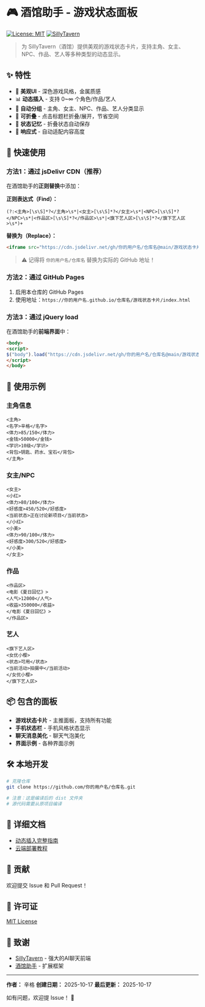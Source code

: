 # 🎮 酒馆助手 - 游戏状态面板

[![License: MIT](https://img.shields.io/badge/License-MIT-yellow.svg)](https://opensource.org/licenses/MIT)
[![SillyTavern](https://img.shields.io/badge/SillyTavern-Helper-blue)](https://github.com/SillyTavern/SillyTavern)

> 为 SillyTavern（酒馆）提供美观的游戏状态卡片，支持主角、女主、NPC、作品、艺人等多种类型的动态显示。

## ✨ 特性

- 🎨 **美观UI** - 深色游戏风格，金属质感
- 📊 **动态插入** - 支持 0~∞ 个角色/作品/艺人
- 🎯 **自动分组** - 主角、女主、NPC、作品、艺人分类显示
- 🔄 **可折叠** - 点击标题栏折叠/展开，节省空间
- 💾 **状态记忆** - 折叠状态自动保存
- 📱 **响应式** - 自动适配内容高度

## 🚀 快速使用

### 方法1：通过 jsDelivr CDN（推荐）

在酒馆助手的**正则替换**中添加：

**正则表达式（Find）：**
```regex
(?:<主角>[\s\S]*?</主角>\s*|<女主>[\s\S]*?</女主>\s*|<NPC>[\s\S]*?</NPC>\s*|<作品区>[\s\S]*?</作品区>\s*|<旗下艺人区>[\s\S]*?</旗下艺人区>\s*)+
```

**替换为（Replace）：**
```html
<iframe src="https://cdn.jsdelivr.net/gh/你的用户名/仓库名@main/游戏状态卡片/index.html" style="width:100%;max-width:600px;min-height:150px;height:auto;border:none;margin:5px auto;display:block;" frameborder="0"></iframe>
```

> ⚠️ 记得将 `你的用户名/仓库名` 替换为实际的 GitHub 地址！

### 方法2：通过 GitHub Pages

1. 启用本仓库的 GitHub Pages
2. 使用地址：`https://你的用户名.github.io/仓库名/游戏状态卡片/index.html`

### 方法3：通过 jQuery load

在酒馆助手的**前端界面**中：

```html
<body>
<script>
$("body").load("https://cdn.jsdelivr.net/gh/你的用户名/仓库名@main/游戏状态卡片/index.html")
</script>
</body>
```

## 📝 使用示例

### 主角信息

```
<主角>
<名字>辛格</名字>
<体力>85/150</体力>
<金钱>50000</金钱>
<学识>10级</学识>
<背包>钥匙、药水、宝石</背包>
</主角>
```

### 女主/NPC

```
<女主>
<小红>
<体力>80/100</体力>
<好感度>450/520</好感度>
<当前状态>正在讨论新项目</当前状态>
</小红>
<小美>
<体力>90/100</体力>
<好感度>300/520</好感度>
</小美>
</女主>
```

### 作品

```
<作品区>
<电影《夏日回忆》>
<人气>12000</人气>
<收益>350000</收益>
</电影《夏日回忆》>
</作品区>
```

### 艺人

```
<旗下艺人区>
<女优小樱>
<状态>可用</状态>
<当前活动>拍摄中</当前活动>
</女优小樱>
</旗下艺人区>
```

## 📦 包含的面板

- **游戏状态卡片** - 主推面板，支持所有功能
- **手机状态栏** - 手机风格状态显示
- **聊天消息美化** - 聊天气泡美化
- **界面示例** - 各种界面示例

## 🛠️ 本地开发

```bash
# 克隆仓库
git clone https://github.com/你的用户名/仓库名.git

# 注意：这是编译后的 dist 文件夹
# 源代码需要从原项目编译
```

## 📖 详细文档

- [动态插入完整指南](https://github.com/你的用户名/仓库名/blob/main/动态插入完整指南.md)
- [云端部署教程](https://github.com/你的用户名/仓库名/blob/main/云端部署教程.md)

## 🤝 贡献

欢迎提交 Issue 和 Pull Request！

## 📄 许可证

[MIT License](LICENSE)

## 🙏 致谢

- [SillyTavern](https://github.com/SillyTavern/SillyTavern) - 强大的AI聊天前端
- [酒馆助手](https://n0vi028.github.io/JS-Slash-Runner-Doc/) - 扩展框架

---

**作者：** 辛格
**创建日期：** 2025-10-17
**最后更新：** 2025-10-17

如有问题，欢迎提 Issue！ 🎉

